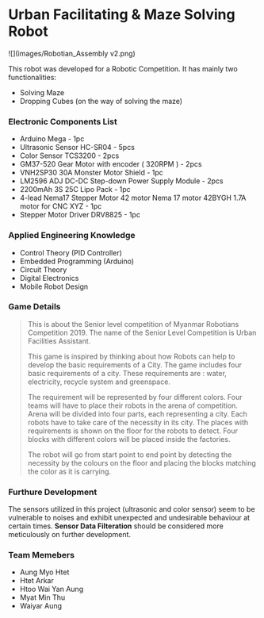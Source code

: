 # Urban Facilitating & Maze Solving Robot
![](images/Robotian_Assembly v2.png)

This robot was developed for a Robotic Competition.
It has mainly two functionalities:</br>
- Solving Maze
- Dropping Cubes (on the way of solving the maze)


### Electronic Components List
- Arduino Mega - 1pc
- Ultrasonic Sensor HC-SR04 - 5pcs
- Color Sensor TCS3200 - 2pcs
- GM37-520 Gear Motor with encoder ( 320RPM ) - 2pcs
- VNH2SP30 30A Monster Motor Shield - 1pc
- LM2596 ADJ DC-DC Step-down Power Supply Module - 2pcs
- 2200mAh 3S 25C Lipo Pack - 1pc
- 4-lead Nema17 Stepper Motor 42 motor Nema 17 motor 42BYGH 1.7A motor for CNC XYZ - 1pc
- Stepper Motor Driver DRV8825 - 1pc

### Applied Engineering Knowledge
- Control Theory (PID Controller)
- Embedded Programming (Arduino)
- Circuit Theory
- Digital Electronics
- Mobile Robot Design

### Game Details
>This is about the Senior level competition of Myanmar Robotians Competition 2019.
>The name of the Senior Level Competition is Urban Facilities Assistant.
>
>This game is inspired by thinking about how Robots can help to develop the basic requirements of a City.
>The game includes four basic requirements of a city.
>These requirements are : water, electricity, recycle system and greenspace.
>
>The requirement will be represented by four different colors.
>Four teams will have to place their robots in the arena of competition.
>Arena will be divided into four parts, each representing a city.
>Each robots have to take care of the necessity in its city.
>The places with requirements is shown on the floor for the robots to detect.
>Four blocks with different colors will be placed inside the factories.
>
>The robot will go from start point to end point by detecting the necessity by the colours on the floor and placing the blocks matching the color as it is carrying.

### Furthure Development
The sensors utilized in this project (ultrasonic and color sensor) seem to be vulnerable to noises and exhibit unexpected and undesirable behaviour at certain times. __Sensor Data Filteration__ should be considered more meticulously on further development.

### Team Memebers
- Aung Myo Htet
- Htet Arkar
- Htoo Wai Yan Aung
- Myat Min Thu
- Waiyar Aung

